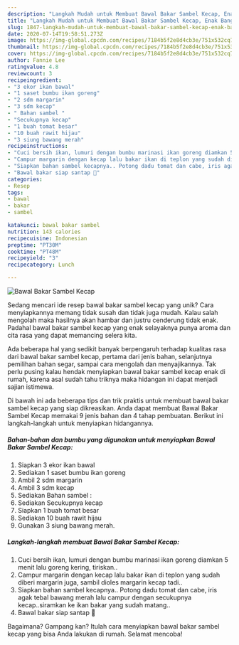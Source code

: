 ```yaml
---
description: "Langkah Mudah untuk Membuat Bawal Bakar Sambel Kecap, Enak Banget"
title: "Langkah Mudah untuk Membuat Bawal Bakar Sambel Kecap, Enak Banget"
slug: 1847-langkah-mudah-untuk-membuat-bawal-bakar-sambel-kecap-enak-banget
date: 2020-07-14T19:58:51.273Z
image: https://img-global.cpcdn.com/recipes/7184b5f2e8d4cb3e/751x532cq70/bawal-bakar-sambel-kecap-foto-resep-utama.jpg
thumbnail: https://img-global.cpcdn.com/recipes/7184b5f2e8d4cb3e/751x532cq70/bawal-bakar-sambel-kecap-foto-resep-utama.jpg
cover: https://img-global.cpcdn.com/recipes/7184b5f2e8d4cb3e/751x532cq70/bawal-bakar-sambel-kecap-foto-resep-utama.jpg
author: Fannie Lee
ratingvalue: 4.8
reviewcount: 3
recipeingredient:
- "3 ekor ikan bawal"
- "1 saset bumbu ikan goreng"
- "2 sdm margarin"
- "3 sdm kecap"
- " Bahan sambel "
- "Secukupnya kecap"
- "1 buah tomat besar"
- "10 buah rawit hijau"
- "3 siung bawang merah"
recipeinstructions:
- "Cuci bersih ikan, lumuri dengan bumbu marinasi ikan goreng diamkan 5 menit lalu goreng kering, tiriskan.."
- "Campur margarin dengan kecap lalu bakar ikan di teplon yang sudah diberi margarin juga, sambil dioles margarin kecap tadi.."
- "Siapkan bahan sambel kecapnya.. Potong dadu tomat dan cabe, iris agak tebal bawang merah lalu campur dengan secukupnya kecap..siramkan ke ikan bakar yang sudah matang.."
- "Bawal bakar siap santap 🤤"
categories:
- Resep
tags:
- bawal
- bakar
- sambel

katakunci: bawal bakar sambel 
nutrition: 143 calories
recipecuisine: Indonesian
preptime: "PT30M"
cooktime: "PT48M"
recipeyield: "3"
recipecategory: Lunch

---
```



![Bawal Bakar Sambel Kecap](https://img-global.cpcdn.com/recipes/7184b5f2e8d4cb3e/751x532cq70/bawal-bakar-sambel-kecap-foto-resep-utama.jpg)

Sedang mencari ide resep bawal bakar sambel kecap yang unik? Cara menyiapkannya memang tidak susah dan tidak juga mudah. Kalau salah mengolah maka hasilnya akan hambar dan justru cenderung tidak enak. Padahal bawal bakar sambel kecap yang enak selayaknya punya aroma dan cita rasa yang dapat memancing selera kita.

Ada beberapa hal yang sedikit banyak berpengaruh terhadap kualitas rasa dari bawal bakar sambel kecap, pertama dari jenis bahan, selanjutnya pemilihan bahan segar, sampai cara mengolah dan menyajikannya. Tak perlu pusing kalau hendak menyiapkan bawal bakar sambel kecap enak di rumah, karena asal sudah tahu triknya maka hidangan ini dapat menjadi sajian istimewa.




Di bawah ini ada beberapa tips dan trik praktis untuk membuat bawal bakar sambel kecap yang siap dikreasikan. Anda dapat membuat Bawal Bakar Sambel Kecap memakai 9 jenis bahan dan 4 tahap pembuatan. Berikut ini langkah-langkah untuk menyiapkan hidangannya.

<!--inarticleads1-->

##### Bahan-bahan dan bumbu yang digunakan untuk menyiapkan Bawal Bakar Sambel Kecap:

1. Siapkan 3 ekor ikan bawal
1. Sediakan 1 saset bumbu ikan goreng
1. Ambil 2 sdm margarin
1. Ambil 3 sdm kecap
1. Sediakan  Bahan sambel :
1. Sediakan Secukupnya kecap
1. Siapkan 1 buah tomat besar
1. Sediakan 10 buah rawit hijau
1. Gunakan 3 siung bawang merah.




<!--inarticleads2-->

##### Langkah-langkah membuat Bawal Bakar Sambel Kecap:

1. Cuci bersih ikan, lumuri dengan bumbu marinasi ikan goreng diamkan 5 menit lalu goreng kering, tiriskan..
1. Campur margarin dengan kecap lalu bakar ikan di teplon yang sudah diberi margarin juga, sambil dioles margarin kecap tadi..
1. Siapkan bahan sambel kecapnya.. Potong dadu tomat dan cabe, iris agak tebal bawang merah lalu campur dengan secukupnya kecap..siramkan ke ikan bakar yang sudah matang..
1. Bawal bakar siap santap 🤤




Bagaimana? Gampang kan? Itulah cara menyiapkan bawal bakar sambel kecap yang bisa Anda lakukan di rumah. Selamat mencoba!
